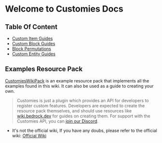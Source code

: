 # Welcome to Customies Docs


## Table Of Content

* [Custom Item Guides](/custom_item)
* [Custom Block Guides](/custom_block)
* [Block Permutations](/block_permutations)
* [Custom Entity Guides](/custom_entity)
## Examples Resource Pack

[CustomiesWikiPack](https://github.com/CustomiesDevs/CustomiesWikiPack) is an example resource pack that implements all the examples found in this wiki. It can also be used as a guide to creating your own.

> Customies is just a plugin which provides an API for developers to register custom features. Developers are expected to create the resource pack themselves, and should use resources like [wiki.bedrock.dev](https://wiki.bedrock.dev) for guides on creating them. For support with the Customies API, you can [join our Discord](https://discord.gg/Tm6wGxWqgh).
- It's not the official wiki, If you have any doubs, please refer to the official wiki: [Official Wiki](https://github.com/CustomiesDevs/Customies/wiki/)


